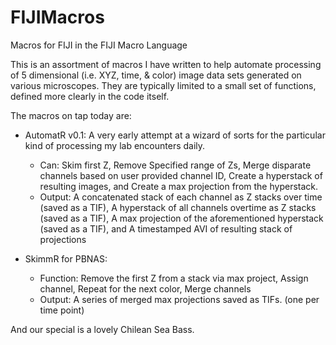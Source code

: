 # FIJIMacros
Macros for FIJI in the FIJI Macro Language

This is an assortment of macros I have written to help automate processing of 5 dimensional (i.e. XYZ, time, & color) image data sets generated on various microscopes. They are typically limited to a small set of functions, defined more clearly in the code itself. 

The macros on tap today are:
 - AutomatR v0.1: A very early attempt at a wizard of sorts for the particular kind of processing my lab encounters daily.
   - Can: Skim first Z, Remove Specified range of Zs, Merge disparate channels based on user provided channel ID, Create a hyperstack of resulting images, and Create a max projection from the hyperstack.
   - Output: A concatenated stack of each channel as Z stacks over time (saved as a TIF), A hyperstack of all channels overtime as Z stacks (saved as a TIF), A max projection of the aforementioned hyperstack (saved as a TIF), and A timestamped AVI of resulting stack of projections
   
 - SkimmR for PBNAS:
    - Function: Remove the first Z from a stack via max project, Assign channel, Repeat for the next color, Merge channels
    - Output: A series of merged max projections saved as TIFs. (one per time point)
 
 And our special is a lovely Chilean Sea Bass.
